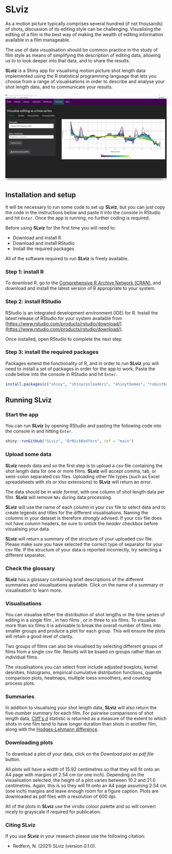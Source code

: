 # SLviz
As a motion picture typically comprises several hundred (if not thousands) of shots, discussion of its editing style can be challenging. Visualising the editing of a film is the best way of making the wealth of editing information available in a film manageable.

The use of data visualisation should be common practice in the study of film style as means of simplifying the description of editing data, allowing us to to look deeper into that data, and to share the results.

**SLviz** is a Shiny app for visualising motion picture shot length data implemented using the R statistical programming language that lets you choose from a range of visualisations in order to describe and analyse your shot length data, and to communicate your results.

![SLviz_demo](/images/SLviz_demo.png)

## Installation and setup
It will be necessary to run some code to set up **SLviz**, but you can just copy the code in the instructions below and paste it into the console in RStudio and hit `Enter`. Once the app is running, no further coding is required.

Before using **SLviz** for the first time you will need to:

* Download and install R
* Download and install RStudio
* Install the required packages

All of the software required to run **SLviz** is freely available.

### Step 1: install R
To download R, go to the [Comprehensive R Archive Network (CRAN)](https://cran.r-project.org), and download and install the latest version of R appropriate to your system.

### Step 2: install RStudio
RStudio is an integrated development environment (IDE) for R. Install the latest release of RStudio for your system available from [https://www.rstudio.com/products/rstudio/download/](https://www.rstudio.com/products/rstudio/download/).
 
Once installed, open RStudio to complete the next step.

### Step 3: install the required packages
Packages extend the functionality of R, and in order to run **SLviz** you will need to install a set of packages in order for the app to work. Paste the code below into the console in RStudio and hit `Enter`.

```R
install.packages(c("shiny", "shinycssloaders", "shinythemes", "robustbase", "orddom", "tidyverse", "viridis", "ggpubr", "arrangements", "DescTools"))
```

## Running SLviz

### Start the app
You can run **SLviz** by opening RStudio and pasting the following code into the console in and hitting `Enter`.

```R
shiny::runGitHub("SLviz", "DrNickRedfern", ref = "main")
```

### Upload some data
**SLviz** needs data and so the first step is to upload a *csv* file containing the shot length data for one or more films. **SLviz** will accept comma, tab, or semi-colon separated csv files. Uploading other file types (such as Excel spreadsheets with xls or xlsx extensions) to **SLviz** will return an error.

The data should be in *wide format*, with one column of shot length data per film. **SLviz** will remove `NAs` during data processing.

**SLviz** will use the name of each column in your csv file to select data and to create legends and titles for the different visualisations. Naming the columns in your dataset is therefore *strongly* advised. If your csv file does not have column headers, be sure to untick the *header* checkbox before visualising your data.

**SLviz** will return a summary of the structure of your uploaded csv file. Please make sure you have selected the correct type of separator for your csv file. If the structure of your data is reported incorrectly, try selecting a different separator.

### Check the glossary
**SLviz** has a glossary containing brief descriptions of the different summaries and visualisations available. Click on the name of a summary or visualisation to learn more.

### Visualisations
You can visualise either the distribution of shot lengths or the time series of editing in a single film , in two films , or in three to six films. To visualise more than six films it is advisable to break the overall number of films into smaller groups and produce a plot for each group. This will ensure the plots will retain a good level of clarity.

Two groups of films can also be visualised by selecting different groups of films from a single csv file. Results will be bsaed on groups rather than on individual films.

The visualisations you can select from include adjusted boxplots, kernel desnities, histograms, empirical cumulative distribution functions, quantile comparison plots, heatmaps, multiple loess smoothers, and counting process plots.

### Summaries
In addition to visualising your shot length data, **SLviz** will also return the five-number summary for each film. For pairwise comparisons of shot length data, [Cliff's *d*](https://www.academia.edu/8551326/Comparing_the_Shot_Length_Distributions_of_Motion_Pictures_Using_Dominance_Statistics) statistic is returned as a measure of the extent to which shots in one film tend to have longer duration than shots in another film, along with the [Hodges-Lehmann difference](https://www.academia.edu/8551326/Comparing_the_Shot_Length_Distributions_of_Motion_Pictures_Using_Dominance_Statistics).

### Downloading plots
To download a plot of your data, click on the *Download plot as pdf file* button. 

All plots will have a width of 15.92 centimetres so that they will fit onto an A4 page with margins of 2.54 cm (or one inch). Depending on the visualisation selected, the height of a plot varies between 10.2 and 21.0 centimetres. Again, this is so they will fit onto an A4 page assuming 2.54 cm (one inch) margins and leave enough room for a figure caption. Plots are downloaded as pdf files with a resolution of 600 dpi.

All of the plots in **SLviz** use the viridis colour palette and so will convert nicely to grayscale if required for publication.

### Citing **SLviz**
If you use **SLviz** in your research please use the following citation:

  * Redfern, N. (2021) SLviz (version 0.1.0).
